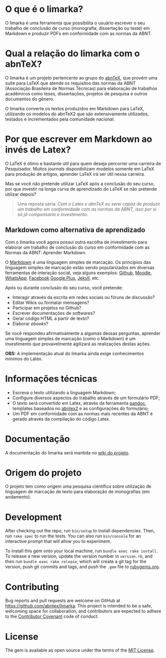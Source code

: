 # O que é o limarka?

O limarka é uma ferramenta que possibilita o usuário escrever o seu trabalho de conclusão de curso (monografia, dissertação ou teste) em Markdown e produzir PDFs em conformidade com as normas da ABNT.

# Qual a relação do limarka com o abnTeX?

O limarka é um projeto pertencente ao grupo do [abnTeX](https://github.com/abntex), que provém  uma suíte para LaTeX que atende os requisitos das normas da ABNT (Associação Brasileira de Normas Técnicas) para elaboração de trabalhos acadêmicos como teses, dissertações, projetos de pesquisa e outros documentos do gênero.

O limarka converte os textos produzidos em Markdown para LaTeX, utilizando os modelos do abnTeX2 que são extensivamente utilizados, testados e incrementados pela comunidade nacional.
 
# Por que escrever em Markdown ao invés de Latex?

O LaTeX é ótimo e bastante útil para quem deseja percorrer uma carreira de Pesquisador. Muitos *journals* disponibilizam modelos somente em LaTeX para produção de artigos, aprender LaTeX irá ser útil nessa carreira.

Mas se você não pretende utilizar LaTeX após a conclusão do seu curso, por que investir na longa curva de aprendizado do LaTeX se não pretende utilizar depois? 

> Uma reposta seria: *Com o Latex e abnTeX eu serei capaz de produzir um trabalho em conformidade com as normas da ABNT, isso por si só já compensaria o investimento*.


## Markdown como alternativa de aprendizado

Com o limarka você agora possui outra escolha de investimento para elaborar um trabalho de conclusão do curso em conformidade com as Normas da ABNT: Aprender Markdown.

O [Markdown](https://pt.wikipedia.org/wiki/Markdown) é uma linguagem simples de marcação. Os princípios das linguagem simples de marcação estão sendo popularizados em diversas ferramentas de interação social, veja alguns exemplos: [Github](https://help.github.com/articles/basic-writing-and-formatting-syntax/), [Moodle](https://docs.moodle.org/23/en/Markdown), [WhatsApp](https://www.whatsapp.com/faq/en/general/26000002), [Facebook](http://wersm.com/facebook-is-testing-rich-text-formatting-with-markdown/) [Google Plus](https://plus.google.com/+SarahHill/posts/TWYwPctEpJp), [Jekyll](http://jekyllrb.com), etc.

Após ou durante conclusão do seu curso, você pretende:

- Interagir através da escrita em redes sociais ou fóruns de discussão?
- Editar Wikis ou formatar mensagens?
- Participar em projetos no Github?
- Escrever documentações de softwares?
- Gerar código HTML a partir de texto?
- Elaborar *ebooks*?

Se você respondeu afirmativamente a algumas dessas perguntas, aprender uma linguagem simples de marcação (como o Markdown) é um investimento que provavelmente agilizará as realizações destas ações.

**OBS:** A implementação atual do limarka ainda exige conhecimentos mínimos do Latex.


# Informações técnicas

- Escreva o texto utilizando a linguagem Markdown;
- Configure diversos aspectos do trabalho através de um formulário PDF;
- O texto será convertido em Latex, através da ferramenta [pandoc](http://pandoc.org), templates baseados no [abntex2](http://www.abntex.net.br) e as configurações do formulário;
- Um PDF em conformidade com as normas mais recentes da ABNT é gerado através da compilação do código Latex.

# Documentação

A documentação do limarka será mantida no [wiki do projeto](https://github.com/abntex/limarka/wiki).

# Origem do projeto

O projeto tem como origem uma pesquisa científica sobre utilização de linguagem de marcação de texto para elaboração de monografias (em andamento).

# Development

After checking out the repo, run `bin/setup` to install dependencies. Then, run `rake spec` to run the tests. You can also run `bin/console` for an interactive prompt that will allow you to experiment.

To install this gem onto your local machine, run `bundle exec rake install`. To release a new version, update the version number in `version.rb`, and then run `bundle exec rake release`, which will create a git tag for the version, push git commits and tags, and push the `.gem` file to [rubygems.org](https://rubygems.org).

# Contributing

Bug reports and pull requests are welcome on GitHub at https://github.com/abntex/limarka. This project is intended to be a safe, welcoming space for collaboration, and contributors are expected to adhere to the [Contributor Covenant](http://contributor-covenant.org) code of conduct.

# License

The gem is available as open source under the terms of the [MIT License](http://opensource.org/licenses/MIT).
